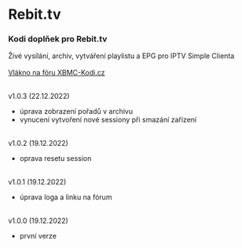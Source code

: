 <h1>Rebit.tv</h1>
<p>
<h3>Kodi doplňek pro Rebit.tv</h3>
<p>
Živé vysílání, archiv, vytváření playlistu a EPG pro IPTV Simple Clienta<br><br>
<a href="https://www.xbmc-kodi.cz/prispevek-rebit-tv--6723">Vlákno na fóru XBMC-Kodi.cz</a><br><br>

v1.0.3 (22.12.2022)<br>
- úprava zobrazení pořadů v archivu<br>
- vynucení vytvoření nové sessiony při smazání zařízení<br><br>

v1.0.2 (19.12.2022)<br>
- oprava resetu session<br><br>

v1.0.1 (19.12.2022)<br>
- úprava loga a linku na fórum<br><br>

v1.0.0 (19.12.2022)<br>
- první verze<br><br>

</p>
